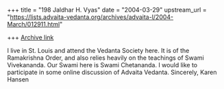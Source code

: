 +++
title = "198 Jaldhar H. Vyas"
date = "2004-03-29"
upstream_url = "https://lists.advaita-vedanta.org/archives/advaita-l/2004-March/012911.html"

+++
[Archive link](https://lists.advaita-vedanta.org/archives/advaita-l/2004-March/012911.html)

I live in St. Louis and attend the Vedanta Society here. It is of the
Ramakrishna Order, and also relies heavily on the teachings of Swami
Vivekananda. Our Swami here is Swami Chetananda. I would like to
participate in some online discussion of Advaita Vedanta.
Sincerely,
Karen Hansen


